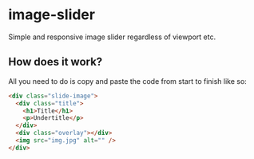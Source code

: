 # image-slider
Simple and responsive image slider regardless of viewport etc.

## How does it work?
All you need to do is copy and paste the code from start to finish like so:
```html
<div class="slide-image">
  <div class="title">
    <h1>Title</h1>
    <p>Undertitle</p>
  </div>
  <div class="overlay"></div>
  <img src="img.jpg" alt="" />
</div>
```
